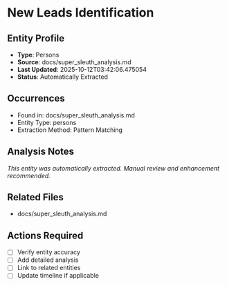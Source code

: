 # New Leads Identification

## Entity Profile
- **Type**: Persons
- **Source**: docs/super_sleuth_analysis.md
- **Last Updated**: 2025-10-12T03:42:06.475054
- **Status**: Automatically Extracted

## Occurrences
- Found in: docs/super_sleuth_analysis.md
- Entity Type: persons
- Extraction Method: Pattern Matching

## Analysis Notes
*This entity was automatically extracted. Manual review and enhancement recommended.*

## Related Files
- docs/super_sleuth_analysis.md

## Actions Required
- [ ] Verify entity accuracy
- [ ] Add detailed analysis
- [ ] Link to related entities
- [ ] Update timeline if applicable
